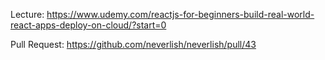 Lecture: https://www.udemy.com/reactjs-for-beginners-build-real-world-react-apps-deploy-on-cloud/?start=0

Pull Request: https://github.com/neverlish/neverlish/pull/43
